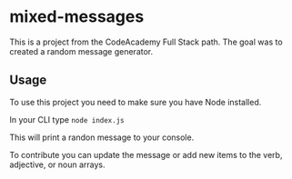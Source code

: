 # mixed-messages

This is a project from the CodeAcademy Full Stack path. The goal was to created a random message generator. 

## Usage

To use this project you need to make sure you have Node installed.

In your CLI type `node index.js`

This will print a randon message to your console.

To contribute you can update the message or add new items to the verb, adjective, or noun arrays.

